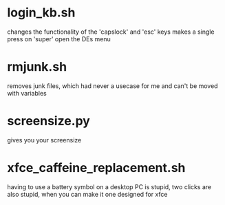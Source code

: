 
# login_kb.sh
changes the functionality of the 'capslock' and 'esc' keys
makes a single press on 'super' open the DEs menu

# rmjunk.sh
removes junk files, which had never a usecase for me and can't be moved with variables

# screensize.py
gives you your screensize

# xfce_caffeine_replacement.sh
having to use a battery symbol on a desktop PC is stupid, two clicks are also stupid, when you can make it one
designed for xfce
